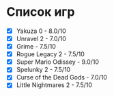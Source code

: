 # Список игр
 - [x] Yakuza 0 - 8.0/10
 - [x] Unravel 2 - 7.0/10
 - [x] Grime - 7.5/10
 - [x] Rogue Legacy 2 - 7.5/10
 - [x] Super Mario Odissey - 9.0/10
 - [x] Spelunky 2 - 7.5/10
 - [x] Curse of the Dead Gods - 7.0/10
 - [x] Little Nightmares 2 - 7.5/10
